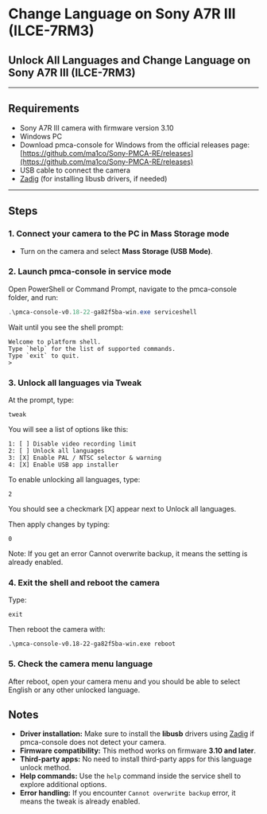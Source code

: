 # Change Language on Sony A7R III (ILCE-7RM3)

## Unlock All Languages and Change Language on Sony A7R III (ILCE-7RM3)

---

## Requirements

- Sony A7R III camera with firmware version 3.10  
- Windows PC  
- Download pmca-console for Windows from the official releases page:  
  [https://github.com/ma1co/Sony-PMCA-RE/releases](https://github.com/ma1co/Sony-PMCA-RE/releases)   
- USB cable to connect the camera  
- [Zadig](https://zadig.akeo.ie/) (for installing libusb drivers, if needed)  

---

## Steps

### 1. Connect your camera to the PC in Mass Storage mode

- Turn on the camera and select **Mass Storage (USB Mode)**.

### 2. Launch pmca-console in service mode

Open PowerShell or Command Prompt, navigate to the pmca-console folder, and run:

```powershell
.\pmca-console-v0.18-22-ga82f5ba-win.exe serviceshell
```
Wait until you see the shell prompt:

```
Welcome to platform shell.
Type `help` for the list of supported commands.
Type `exit` to quit.
>
```
### 3. Unlock all languages via Tweak
At the prompt, type:

```
tweak
```
You will see a list of options like this:

```
1: [ ] Disable video recording limit
2: [ ] Unlock all languages
3: [X] Enable PAL / NTSC selector & warning
4: [X] Enable USB app installer
```

To enable unlocking all languages, type:

```
2
```
You should see a checkmark [X] appear next to Unlock all languages.

Then apply changes by typing:

```
0
```
Note: If you get an error Cannot overwrite backup, it means the setting is already enabled.

### 4. Exit the shell and reboot the camera
Type:

```
exit
```
Then reboot the camera with:

```
.\pmca-console-v0.18-22-ga82f5ba-win.exe reboot
```
### 5. Check the camera menu language
After reboot, open your camera menu and you should be able to select English or any other unlocked language.

## Notes

- **Driver installation:** Make sure to install the **libusb** drivers using [Zadig](https://zadig.akeo.ie/) if pmca-console does not detect your camera.
- **Firmware compatibility:** This method works on firmware **3.10 and later**.
- **Third-party apps:** No need to install third-party apps for this language unlock method.
- **Help commands:** Use the `help` command inside the service shell to explore additional options.
- **Error handling:** If you encounter `Cannot overwrite backup` error, it means the tweak is already enabled.

